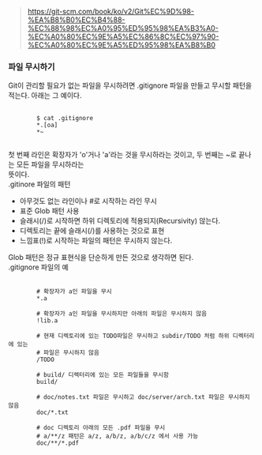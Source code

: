 > https://git-scm.com/book/ko/v2/Git%EC%9D%98-%EA%B8%B0%EC%B4%88-%EC%88%98%EC%A0%95%ED%95%98%EA%B3%A0-%EC%A0%80%EC%9E%A5%EC%86%8C%EC%97%90-%EC%A0%80%EC%9E%A5%ED%95%98%EA%B8%B0

### 파일 무시하기
Git이 관리할 필요가 없는 파일을 무시하려면 .gitignore 파일을 만들고 무시할 패턴을 적는다. 아래는 그 예이다.
<pre>
    <code>
        $ cat .gitignore
        *.[oa]
        *~
    </code>
</pre>
첫 번째 라인은 확장자가 'o'거나 'a'라는 것을 무시하라는 것이고, 두 번째는 ~로 끝나는 모든 파일을 무시하라는<br> 뜻이다.
<br>
.gitinore 파일의 패턴
- 아무것도 없는 라인이나 #로 시작하는 라인 무시
- 표준 Glob 패턴 사용
- 슬래시(/)로 시작하면 하위 디렉토리에 적용되지(Recursivity) 않는다.
- 디렉토리는 끝에 슬래시(/)를 사용하는 것으로 표현
- 느낌표(!)로 시작하는 파일의 패턴은 무시하지 않는다.

Glob 패턴은 정규 표현식을 단순하게 만든 것으로 생각하면 된다. <br>
.gitignore 파일의 예
<pre>
    <code>
        # 확장자가 a인 파일을 무시
        *.a

        # 확장자가 a인 파일을 무시하지만 아래의 파일은 무시하지 않음
        !lib.a

        # 현재 디렉토리에 있는 TODO파일은 무시하고 subdir/TODO 처럼 하위 디렉터리에 있는
        # 파일은 무시하지 않음
        /TODO

        # build/ 디렉터리에 있는 모든 파일들을 무시함
        build/

        # doc/notes.txt 파일은 무시하고 doc/server/arch.txt 파일은 무시하지 않음
        doc/*.txt

        # doc 디렉토리 아래의 모든 .pdf 파일을 무시
        # a/**/z 패턴은 a/z, a/b/z, a/b/c/z 에서 사용 가능
        doc/**/*.pdf
    </code>
</pre>
